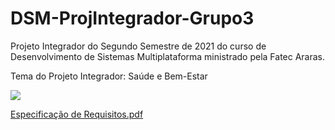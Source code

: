 # DSM-ProjIntegrador-Grupo3
Projeto Integrador do Segundo Semestre de 2021 do curso de Desenvolvimento de Sistemas Multiplataforma ministrado pela Fatec Araras.

Tema do Projeto Integrador: Saúde e Bem-Estar

<img src="[PreRelatorio_ProjIntegrador_Grupo3.pdf](https://github.com/CM200306/DSM-ProjIntegrador-Grupo3/files/7621979/PreRelatorio_ProjIntegrador_Grupo3.pdf)"/>

[Especificação de Requisitos.pdf](https://github.com/CM200306/DSM-ProjIntegrador-Grupo3/files/7621950/Especificacao.de.Requisitos.pdf)


